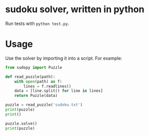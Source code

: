 # sudoku solver, written in python

Run tests with `python test.py`.

# Usage

Use the solver by importing it into a script. For example:

```python
from sudopy import Puzzle

def read_puzzle(path):
    with open(path) as f:
        lines = f.readlines()
    data = [line.split() for line in lines]
    return Puzzle(data)

puzzle = read_puzzle('sudoku.txt')
print(puzzle)
print()

puzzle.solve()
print(puzzle)
```
